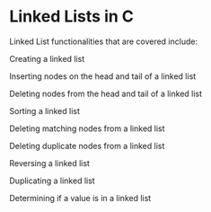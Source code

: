 # Linked Lists in C

Linked List functionalities that are covered include:

Creating a linked list

Inserting nodes on the head and tail of a linked list

Deleting nodes from the head and tail of a linked list

Sorting a linked list

Deleting matching nodes from a linked list

Deleting duplicate nodes from a linked list

Reversing a linked list

Duplicating a linked list

Determining if a value is in a linked list
